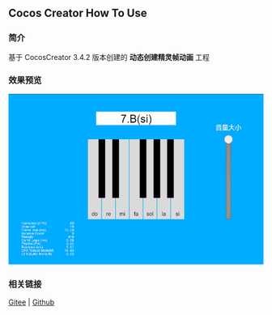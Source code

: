 ## Cocos Creator How To Use

### 简介

基于 CocosCreator 3.4.2 版本创建的 **动态创建精灵帧动画** 工程

### 效果预览
![image](../../image/202203/2022030211.png)

### 相关链接
[Gitee](https://gitee.com/mirrors_cocos-creator/example-cases/blob/v2.4.3/assets/cases/03_gameplay/03_animation)  | [Github](https://github.com/cocos-creator/example-cases/blob/v2.4.3/assets/cases/03_gameplay/03_animation)